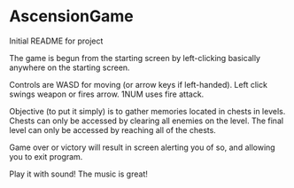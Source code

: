 # AscensionGame
Initial README for project

The game is begun from the starting screen by left-clicking basically anywhere on the starting screen.

Controls are WASD for moving (or arrow keys if left-handed). Left click swings weapon or fires arrow. 1NUM uses fire attack.

Objective (to put it simply) is to gather memories located in chests in levels. Chests can only be accessed by clearing all
enemies on the level. The final level can only be accessed by reaching all of the chests.

Game over or victory will result in screen alerting you of so, and allowing you to exit program.

Play it with sound! The music is great!